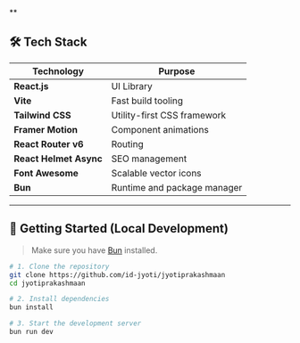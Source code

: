 # 
**
## 🛠️ Tech Stack

| Technology              | Purpose                            |
|-------------------------|-------------------------------------|
| **React.js**            | UI Library                         |
| **Vite**                | Fast build tooling                 |
| **Tailwind CSS**        | Utility-first CSS framework        |
| **Framer Motion**       | Component animations               |
| **React Router v6**     | Routing                            |
| **React Helmet Async**  | SEO management                     |
| **Font Awesome**        | Scalable vector icons              |
| **Bun**                 | Runtime and package manager        |

---

## 🧪 Getting Started (Local Development)

> Make sure you have [Bun](https://bun.sh) installed.

```bash
# 1. Clone the repository
git clone https://github.com/id-jyoti/jyotiprakashmaan
cd jyotiprakashmaan

# 2. Install dependencies
bun install

# 3. Start the development server
bun run dev
